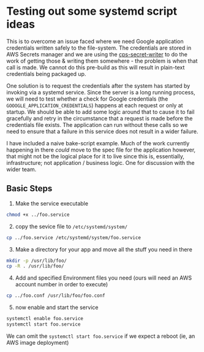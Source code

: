 # Testing out some systemd script ideas

This is to overcome an issue faced where we need Google application credentials written safely to the file-system. The credentials are stored in AWS Secrets manager and we are using the [cps-secret-writer](https://github.com/bbc/cps-secret-writer) to do the work of getting those & writing them somewhere - the problem is when that call is made. We cannot do this pre-build as this will result in plain-text credentials being packaged up.

One solution is to request the credentials after the system has started by invoking via a systemd service. Since the server is a long running process, we will need to test whether a check for Google credentials (the `GOOOGLE_APPLICATION_CREDENTIALS`) happens at each request or only at startup. We should be able to add some logic around that to cause it to fail gracefully and retry in the circumstance that a request is made before the credentials file exists. The application can run without these calls so we need to ensure that a failure in this service does not result in a wider failure.

I have included a naive bake-script example. Much of the work currently happening in there _could_ move to the spec file for the application however, that might not be the logical place for it to live since this is, essentially, infrastructure; not application / business logic. One for discussion with the wider team.

## Basic Steps

1. Make the service executable

```bash
chmod +x ../foo.service
```

2. copy the sevice file to `/etc/systemd/system/`

```bash
cp ../foo.service /etc/systemd/system/foo.service
```

3. Make a directory for your app and move all the stuff you need in there

```bash
mkdir -p /usr/lib/foo/
cp -R . /usr/lib/foo/
```

4. Add and specified Environment files you need (ours will need an AWS account number in order to execute)

```bash
cp ../foo.conf /usr/lib/foo/foo.conf
```

5. now enable and start the service

```bash
systemctl enable foo.service
systemctl start foo.service
```
We can omit the `systemctl start foo.service` if we expect a reboot (ie, an AWS image deployment)
